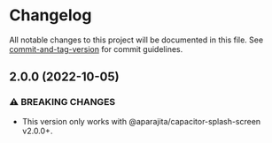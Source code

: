 # Changelog

All notable changes to this project will be documented in this file. See [commit-and-tag-version](https://github.com/absolute-version/commit-and-tag-version) for commit guidelines.

## 2.0.0 (2022-10-05)


### ⚠ BREAKING CHANGES

* This version only works with @aparajita/capacitor-splash-screen v2.0.0+.
